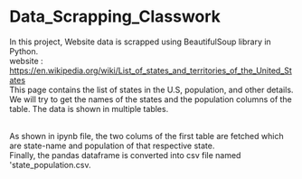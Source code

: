 # Data_Scrapping_Classwork

In this project, Website data is scrapped using BeautifulSoup library in Python.
<br>
website : https://en.wikipedia.org/wiki/List_of_states_and_territories_of_the_United_States
<br>
This page contains the list of states in the U.S, population, and other details. We will try to get the names of the states and the population columns of the table.
The data is shown in multiple tables.

<br>
As shown in ipynb file, the two colums of the first table are fetched which are state-name and population of that respective state.
<br> 
Finally, the pandas dataframe is converted into csv file named 'state_population.csv.
